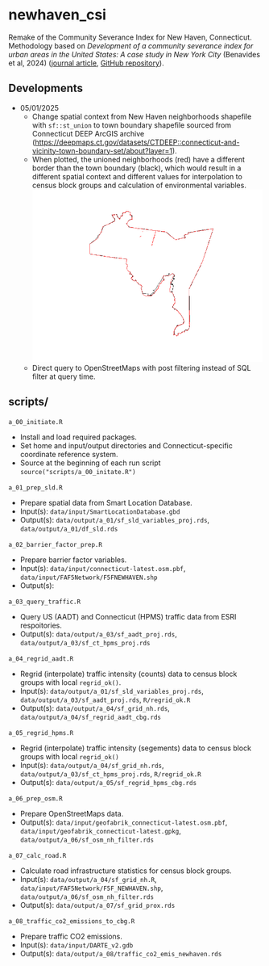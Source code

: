 # newhaven_csi
Remake of the Community Severance Index for New Haven, Connecticut. Methodology based on *Development of a community severance index for urban areas in the United States: A case study in New York City* (Benavides et al, 2024) ([journal article](https://www.sciencedirect.com/science/article/pii/S0160412024001120?ref=pdf_download&fr=RR-2&rr=9387bb57b9c37f56), [GitHub repository](https://github.com/jaime-benavides/community_severance_nyc?tab=readme-ov-file)).

## Developments
- 05/01/2025
  - Change spatial context from New Haven neighborhoods shapefile with `sf::st_union` to town boundary shapefile sourced from Connecticut DEEP ArcGIS archive (https://deepmaps.ct.gov/datasets/CTDEEP::connecticut-and-vicinity-town-boundary-set/about?layer=1).
  - When plotted, the unioned neighborhoods (red) have a different border than the town boundary (black), which would result in a different spatial context and different values for interpolation to census block groups and calculation of environmental variables.
![New Haven boundary comparison](figures/nh_town_neighborhood_comparison.png)
  - Direct query to OpenStreetMaps with post filtering instead of SQL filter at query time.

## scripts/
`a_00_initiate.R`
- Install and load required packages.
- Set home and input/output directories and Connecticut-specific coordinate reference system.
- Source at the beginning of each run script `source("scripts/a_00_initate.R")`

`a_01_prep_sld.R`
- Prepare spatial data from Smart Location Database.
- Input(s): `data/input/SmartLocationDatabase.gbd`
- Output(s): `data/output/a_01/sf_sld_variables_proj.rds`, `data/output/a_01/df_sld.rds`

`a_02_barrier_factor_prep.R`
- Prepare barrier factor variables.
- Input(s): `data/input/connecticut-latest.osm.pbf`, `data/input/FAF5Network/F5FNEWHAVEN.shp`
- Output(s): 

`a_03_query_traffic.R`
- Query US (AADT) and Connecticut (HPMS) traffic data from ESRI respoitories.
- Output(s): `data/output/a_03/sf_aadt_proj.rds`, `data/output/a_03/sf_ct_hpms_proj.rds`

`a_04_regrid_aadt.R`
- Regrid (interpolate) traffic intensity (counts) data to census block groups with local `regrid_ok()`.
- Input(s): `data/output/a_01/sf_sld_variables_proj.rds`, `data/output/a_03/sf_aadt_proj.rds`, `R/regrid_ok.R`
- Output(s): `data/output/a_04/sf_grid_nh.rds`, `data/output/a_04/sf_regrid_aadt_cbg.rds`

`a_05_regrid_hpms.R`
- Regrid (interpolate) traffic intensity (segements) data to census block groups with local `regrid_ok()`
- Input(s): `data/output/a_04/sf_grid_nh.rds`, `data/output/a_03/sf_ct_hpms_proj.rds`, `R/regrid_ok.R`
- Output(s): `data/output/a_05/sf_regrid_hpms_cbg.rds`

`a_06_prep_osm.R`
- Prepare OpenStreetMaps data.
- Output(s): `data/input/geofabrik_connecticut-latest.osm.pbf`, `data/input/geofabrik_connecticut-latest.gpkg`, `data/output/a_06/sf_osm_nh_filter.rds`

`a_07_calc_road.R`
- Calculate road infrastructure statistics for census block groups.
- Input(s): `data/output/a_04/sf_grid_nh.R`, `data/input/FAF5Network/F5F_NEWHAVEN.shp`, `data/output/a_06/sf_osm_nh_filter.rds`
- Output(s): `data/output/a_07/sf_grid_prox.rds`

`a_08_traffic_co2_emissions_to_cbg.R`
- Prepare traffic CO2 emissions.
- Input(s): `data/input/DARTE_v2.gdb`
- Output(s): `data/output/a_08/traffic_co2_emis_newhaven.rds`
